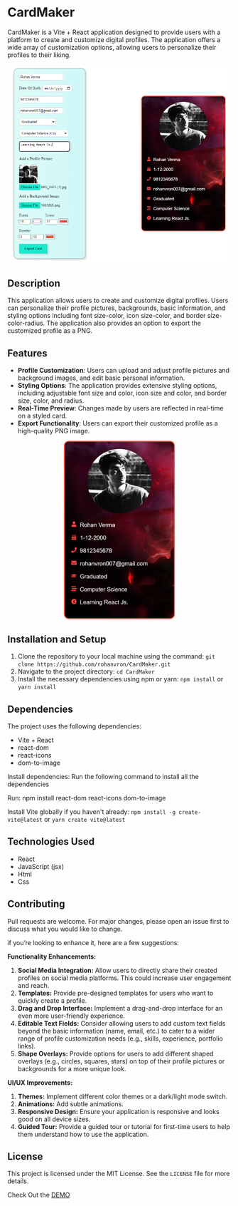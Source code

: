 # CardMaker

CardMaker is a Vite + React application designed to provide users with a platform to create and customize digital profiles. The application offers a wide array of customization options, allowing users to personalize their profiles to their liking.

<p align="center">
  <img  src="https://github.com/rohanvron/CardMaker/blob/main/src/assets/ui.PNG?raw=true">
</p>

## Description 
This application allows users to create and customize digital profiles. Users can personalize their profile pictures, backgrounds, basic information, and styling options including font size-color, icon size-color, and border size-color-radius. The application also provides an option to export the customized profile as a PNG.

## Features
- **Profile Customization**: Users can upload and adjust profile pictures and background images, and edit basic personal information.
- **Styling Options**: The application provides extensive styling options, including adjustable font size and color, icon size and color, and border size, color, and radius.
- **Real-Time Preview**: Changes made by users are reflected in real-time on a styled card.
- **Export Functionality**: Users can export their customized profile as a high-quality PNG image.

<p align="center">
  <img width="250" height="400" src="https://github.com/rohanvron/CardMaker/blob/main/src/assets/Card.png?raw=true">
</p>

## Installation and Setup
1. Clone the repository to your local machine using the command: `git clone https://github.com/rohanvron/CardMaker.git`
2. Navigate to the project directory: `cd CardMaker`
3. Install the necessary dependencies using npm or yarn: `npm install` or `yarn install`

## Dependencies
The project uses the following dependencies:
- Vite + React
- react-dom
- react-icons
- dom-to-image

Install dependencies: Run the following command to install all the dependencies

Run: npm install react-dom react-icons dom-to-image

Install Vite globally if you haven't already: `npm install -g create-vite@latest` or `yarn create vite@latest`

## Technologies Used

- React
- JavaScript (jsx)
- Html
- Css

## Contributing

Pull requests are welcome. For major changes, please open an issue first to discuss what you would like to change.

if you’re looking to enhance it, here are a few suggestions:

**Functionality Enhancements:**

1. **Social Media Integration:** Allow users to directly share their created profiles on social media platforms. This could increase user engagement and reach.
2. **Templates:** Provide pre-designed templates for users who want to quickly create a profile.
3. **Drag and Drop Interface:** Implement a drag-and-drop interface for an even more user-friendly experience.
4. **Editable Text Fields:** Consider allowing users to add custom text fields beyond the basic information (name, email, etc.) to cater to a wider range of profile customization needs (e.g., skills, experience, portfolio links).
5. **Shape Overlays:** Provide options for users to add different shaped overlays (e.g., circles, squares, stars) on top of their profile pictures or backgrounds for a more unique look.

**UI/UX Improvements:**

1. **Themes:** Implement different color themes or a dark/light mode switch.
2. **Animations:** Add subtle animations.
3. **Responsive Design:** Ensure your application is responsive and looks good on all device sizes.
4. **Guided Tour:** Provide a guided tour or tutorial for first-time users to help them understand how to use the application.

## License

This project is licensed under the MIT License. See the `LICENSE` file for more details.

Check Out the <a href="https://rohanvron.github.io/CardMaker/"> DEMO </a>
